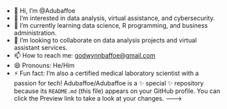 - 👋 Hi, I’m @Adubaffoe
- 👀 I’m interested in data analysis, virtual assistance, and cybersecurity.
- 🌱 I’m currently learning data science, R programming, and business administration.
- 💞️ I’m looking to collaborate on data analysis projects and virtual assistant services.
- 📫 How to reach me: godwynnbaffoe@gmail.com
- 😄 Pronouns: He/Him
- ⚡ Fun fact: I’m also a certified medical laboratory scientist with a passion for tech!
Adubaffoe/Adubaffoe is a ✨ special ✨ repository because its `README.md` (this file) appears on your GitHub profile.
You can click the Preview link to take a look at your changes.
--->
